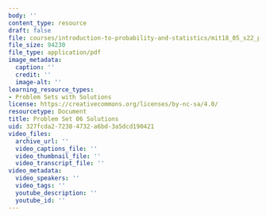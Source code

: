 ```yaml
---
body: ''
content_type: resource
draft: false
file: courses/introduction-to-probability-and-statistics/mit18_05_s22_pset06_sol.pdf
file_size: 94230
file_type: application/pdf
image_metadata:
  caption: ''
  credit: ''
  image-alt: ''
learning_resource_types:
- Problem Sets with Solutions
license: https://creativecommons.org/licenses/by-nc-sa/4.0/
resourcetype: Document
title: Problem Set 06 Solutions
uid: 327fcda2-7238-4732-a6bd-3a5dcd190421
video_files:
  archive_url: ''
  video_captions_file: ''
  video_thumbnail_file: ''
  video_transcript_file: ''
video_metadata:
  video_speakers: ''
  video_tags: ''
  youtube_description: ''
  youtube_id: ''
---
```


